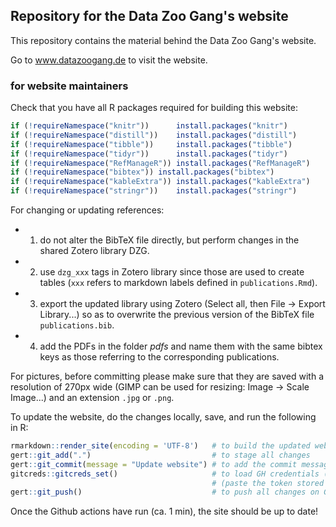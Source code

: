 ## Repository for the Data Zoo Gang's website

This repository contains the material behind the Data Zoo Gang's website.

Go to www.datazoogang.de to visit the website.

### for website maintainers

Check that you have all R packages required for building this website:

```r
if (!requireNamespace("knitr"))      install.packages("knitr")
if (!requireNamespace("distill"))    install.packages("distill")
if (!requireNamespace("tibble"))     install.packages("tibble")
if (!requireNamespace("tidyr"))      install.packages("tidyr")
if (!requireNamespace("RefManageR")) install.packages("RefManageR")
if (!requireNamespace("bibtex")) install.packages("bibtex")
if (!requireNamespace("kableExtra")) install.packages("kableExtra")
if (!requireNamespace("stringr"))    install.packages("stringr")
```

For changing or updating references: 

- 1. do not alter the BibTeX file directly, but perform changes in the shared Zotero library DZG.
- 2. use `dzg_xxx` tags in Zotero library since those are used to create tables (`xxx` refers to markdown labels defined in `publications.Rmd`).
- 3. export the updated library using Zotero (Select all, then File -> Export Library...) so as to overwrite the previous version of the BibTeX file `publications.bib`.
- 4. add the PDFs in the folder *pdfs* and name them with the same bibtex keys as those referring to the corresponding publications.

For pictures, before committing please make sure that they are saved with a resolution of 270px wide (GIMP can be used for resizing: Image -> Scale Image...) and an extension `.jpg` or `.png`.

To update the website, do the changes locally, save, and run the following in R:

```r
rmarkdown::render_site(encoding = 'UTF-8')   # to build the updated website
gert::git_add(".")                           # to stage all changes
gert::git_commit(message = "Update website") # to add the commit message
gitcreds::gitcreds_set()                     # to load GH credentials (if using token system)
                                             # (paste the token stored in my_GH_token.txt)
gert::git_push()                             # to push all changes on GitHub
```

Once the Github actions have run (ca. 1 min), the site should be up to date!
